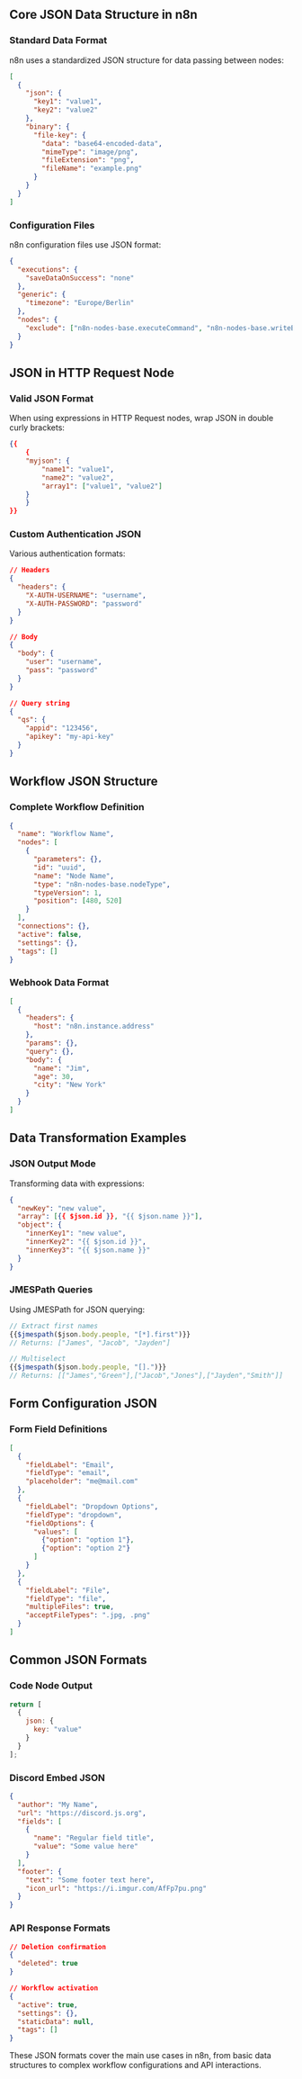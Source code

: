 ## Core JSON Data Structure in n8n

### Standard Data Format
n8n uses a standardized JSON structure for data passing between nodes:

```json
[
  {
    "json": {
      "key1": "value1",
      "key2": "value2"
    },
    "binary": {
      "file-key": {
        "data": "base64-encoded-data",
        "mimeType": "image/png",
        "fileExtension": "png",
        "fileName": "example.png"
      }
    }
  }
]
```

### Configuration Files
n8n configuration files use JSON format:

```json
{
  "executions": {
    "saveDataOnSuccess": "none"
  },
  "generic": {
    "timezone": "Europe/Berlin"
  },
  "nodes": {
    "exclude": ["n8n-nodes-base.executeCommand", "n8n-nodes-base.writeBinaryFile"]
  }
}
```

## JSON in HTTP Request Node

### Valid JSON Format
When using expressions in HTTP Request nodes, wrap JSON in double curly brackets:

```json
{{
    {
    "myjson": {
        "name1": "value1",
        "name2": "value2",
        "array1": ["value1", "value2"]
    }
    }
}}
```

### Custom Authentication JSON
Various authentication formats:

```json
// Headers
{
  "headers": {
    "X-AUTH-USERNAME": "username",
    "X-AUTH-PASSWORD": "password"
  }
}

// Body
{
  "body": {
    "user": "username",
    "pass": "password"
  }
}

// Query string
{
  "qs": {
    "appid": "123456",
    "apikey": "my-api-key"
  }
}
```

## Workflow JSON Structure

### Complete Workflow Definition
```json
{
  "name": "Workflow Name",
  "nodes": [
    {
      "parameters": {},
      "id": "uuid",
      "name": "Node Name",
      "type": "n8n-nodes-base.nodeType",
      "typeVersion": 1,
      "position": [480, 520]
    }
  ],
  "connections": {},
  "active": false,
  "settings": {},
  "tags": []
}
```

### Webhook Data Format
```json
[
  {
    "headers": {
      "host": "n8n.instance.address"
    },
    "params": {},
    "query": {},
    "body": {
      "name": "Jim",
      "age": 30,
      "city": "New York"
    }
  }
]
```

## Data Transformation Examples

### JSON Output Mode
Transforming data with expressions:

```json
{
  "newKey": "new value",
  "array": [{{ $json.id }}, "{{ $json.name }}"],
  "object": {
    "innerKey1": "new value",
    "innerKey2": "{{ $json.id }}",
    "innerKey3": "{{ $json.name }}"
  }
}
```

### JMESPath Queries
Using JMESPath for JSON querying:

```javascript
// Extract first names
{{$jmespath($json.body.people, "[*].first")}}
// Returns: ["James", "Jacob", "Jayden"]

// Multiselect
{{$jmespath($json.body.people, "[].")}}
// Returns: [["James","Green"],["Jacob","Jones"],["Jayden","Smith"]]
```

## Form Configuration JSON

### Form Field Definitions
```json
[
  {
    "fieldLabel": "Email",
    "fieldType": "email",
    "placeholder": "me@mail.com"
  },
  {
    "fieldLabel": "Dropdown Options",
    "fieldType": "dropdown",
    "fieldOptions": {
      "values": [
        {"option": "option 1"},
        {"option": "option 2"}
      ]
    }
  },
  {
    "fieldLabel": "File",
    "fieldType": "file",
    "multipleFiles": true,
    "acceptFileTypes": ".jpg, .png"
  }
]
```

## Common JSON Formats

### Code Node Output
```javascript
return [
  {
    json: {
      key: "value"
    }
  }
];
```

### Discord Embed JSON
```json
{
  "author": "My Name",
  "url": "https://discord.js.org",
  "fields": [
    {
      "name": "Regular field title",
      "value": "Some value here"
    }
  ],
  "footer": {
    "text": "Some footer text here",
    "icon_url": "https://i.imgur.com/AfFp7pu.png"
  }
}
```

### API Response Formats
```json
// Deletion confirmation
{
  "deleted": true
}

// Workflow activation
{
  "active": true,
  "settings": {},
  "staticData": null,
  "tags": []
}
```

These JSON formats cover the main use cases in n8n, from basic data structures to complex workflow configurations and API interactions.
